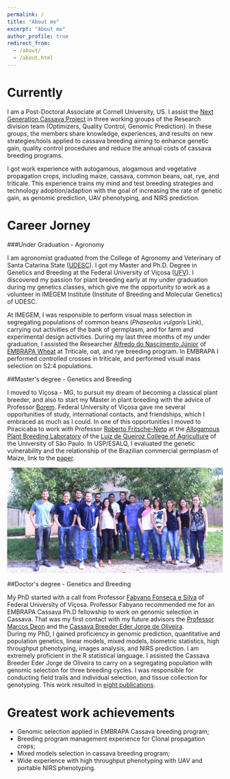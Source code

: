 ```yaml
---
permalink: /
title: "About me"
excerpt: "About me"
author_profile: true
redirect_from: 
  - /about/
  - /about.html
---
```


Currently
=========

I am a Post-Doctoral Associate at Cornell University, US. I assist the [Next Generation Cassava Project](https://www.nextgencassava.org/) in three working groups of the Research division team (Optimizers, Quality Control, Genomic Prediction). In these groups, the members share knowledge, experiences, and results on new strategies/tools applied to cassava breeding aiming to enhance genetic gain, quality control procedures and reduce the annual costs of cassava breeding programs.

I got work experience with autogamous, alogamous and vegetative propagation crops, including maize, cassava, common beans, oat, rye, and triticale. This experience trains my mind and test breeding strategies and technology adoption/adaption with the goal of increasing the rate of genetic gain, as genomic prediction, UAV phenotyping, and NIRS prediction.


Career Jorney
=============

###Under Graduation - Agronomy

I am agronomist graduated from the College of Agronomy and Veterinary of Santa Catarina State ([UDESC](https://www.udesc.br/cav)). I got my Master and Ph.D. Degree in Genetics and Breeding at the Federal University of Viçosa ([UFV](http://www.posgenetica.ufv.br/eng/)). I discovered my passion for plant breeding early at my under graduation during my genetics classes, which give me the opportunity to work as a volunteer in IMEGEM Institute (Institute of Breeding and Molecular Genetics) of UDESC.

At IMEGEM, I was responsible to perform visual mass selection in segregating populations of common beans (*Phaseolus vulgaris* Link), carrying out activities of the bank of germplasm, and for farm and experimental design activities. During my last three months of my under graduation, I assisted the Researcher [Alfredo do Nascimento Júnior](https://www.embrapa.br/en/team/-/empregado/298803/alfredo-do-nascimento-junior) of [EMBRAPA Wheat](https://www.embrapa.br/en/trigo) at Triticale, oat, and rye breeding program. In EMBRAPA I performed controlled crosses in triticale, and performed visual mass selection on S2:4 populations.

##Master's degree - Genetics and Breeding

I moved to Viçosa - MG, to pursuit my dream of becoming a classical plant breeder, and also to start my Master in plant breeding with the advice of Professor [Borem](https://scholar.google.com/citations?hl=en&user=BdgRweoAAAAJ&view_op=list_works&sortby=pubdate). Federal University of Viçosa gave me several opportunities of study, international contacts, and friendships, which I embraced as much as I could. In one of this opportunities I moved to Piracicaba to work with Professor [Roberto Fritsche-Neto](https://www.irri.org/about-us/our-people/roberto-fritsche-neto) at the [Allogamous Plant Breeding Laboratory](http://www.genetica.esalq.usp.br/alogamas/) of the [Luiz de Queiroz College of Agriculture](http://www.en.esalq.usp.br/) of the University of São Paulo. In USP/ESALQ, I evaluated the genetic vulnerability and the relationship of the Brazilian commercial germplasm of Maize, link to the [paper](https://journals.plos.org/plosone/article?id=10.1371/journal.pone.0163739).

![Dream Allogamous Team](images/AllogamousGoldTeam.jpeg)

##Doctor's degree - Genetics and Breeding

My PhD started with a call from Professor [Fabyano Fonseca e Silva](https://scholar.google.com/citations?hl=en&user=m6Hpm9MAAAAJ&view_op=list_works&sortby=pubdate) of Federal University of Viçosa. Professor Fabyano recommended me for an EMBRAPA Cassava Ph.D fellowship to work on genomic selection in Cassava. That was my first contact with my future advisors the [Professor Marcos Deon](https://scholar.google.com/citations?hl=en&user=EUtQSmoAAAAJ&view_op=list_works&sortby=pubdate) and the [Cassava Breeder Eder Jorge de Oliveira](https://scholar.google.com.br/citations?hl=pt-BR&user=qbtp4pMAAAAJ&view_op=list_works&sortby=pubdate).  
During my PhD, I gained proficiency in genomic prediction, quantitative and population genetics, linear models, mixed models, biometric statistics, high throughput phenotyping, images analysis, and NIRS prediction. I am extremely proficient in the R statistical language. I assisted the Cassava Breeder Eder Jorge de Oliveira to carry on a segregating population with genomic selection for three breeding cycles. I was responsible for conducting field trails and individual selection, and tissue collection for genotyping. This work resulted in [eight publications](https://lucianorogerio.github.io/publications/).

Greatest work achievements
===========================

 - Genomic selection applied in EMBRAPA Cassava breeding program;
 - Breeding program management experience for Clonal propagation crops;
 - Mixed models selection in cassava breeding program;
 - Wide experience with high throughput phenotyping with UAV and portable NIRS phenotyping.
